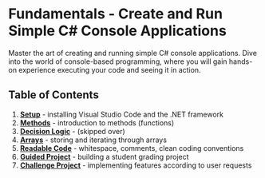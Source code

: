 # **Fundamentals** - Create and Run Simple C# Console Applications

Master the art of creating and running simple C# console applications. Dive into the world of console-based programming, where you will gain hands-on experience executing your code and seeing it in action.

## Table of Contents

1. [**<ins>Setup</ins>**](01-install-net-framework.md) - installing Visual Studio Code and the .NET framework
2. [**<ins>Methods</ins>**](02-calling-methods.md) - introduction to methods (functions)
3. [**<ins>Decision Logic</ins>**](03-decision-logic.md) - (skipped over)
4. [**<ins>Arrays</ins>**](04-arrays.md) - storing and iterating through arrays
5. [**<ins>Readable Code</ins>**](05-readable-code.md) - whitespace, comments, clean coding conventions
6. [**<ins>Guided Project</ins>**](06-guided-project.md) - building a student grading project
7. [**<ins>Challenge Project</ins>**](07-challenge-project.md) - implementing features according to user requests
